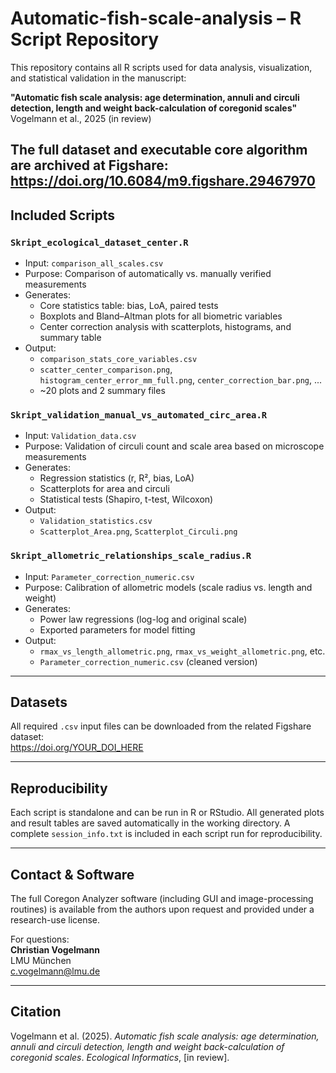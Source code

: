 # Automatic-fish-scale-analysis – R Script Repository

This repository contains all R scripts used for data analysis, visualization, and statistical validation in the manuscript:

**"Automatic fish scale analysis: age determination, annuli and circuli detection, length and weight back-calculation of coregonid scales"**  
Vogelmann et al., 2025 (in review)

The full dataset and executable core algorithm are archived at Figshare:  
https://doi.org/10.6084/m9.figshare.29467970
---

##  Included Scripts

###  `Skript_ecological_dataset_center.R`
- Input: `comparison_all_scales.csv`
- Purpose: Comparison of automatically vs. manually verified measurements
- Generates:
  - Core statistics table: bias, LoA, paired tests
  - Boxplots and Bland–Altman plots for all biometric variables
  - Center correction analysis with scatterplots, histograms, and summary table
- Output:  
  - `comparison_stats_core_variables.csv`  
  - `scatter_center_comparison.png`, `histogram_center_error_mm_full.png`, `center_correction_bar.png`, ...  
  - ~20 plots and 2 summary files  

###  `Skript_validation_manual_vs_automated_circ_area.R`
- Input: `Validation_data.csv`
- Purpose: Validation of circuli count and scale area based on microscope measurements
- Generates:
  - Regression statistics (r, R², bias, LoA)
  - Scatterplots for area and circuli
  - Statistical tests (Shapiro, t-test, Wilcoxon)
- Output:  
  - `Validation_statistics.csv`  
  - `Scatterplot_Area.png`, `Scatterplot_Circuli.png`

###  `Skript_allometric_relationships_scale_radius.R`
- Input: `Parameter_correction_numeric.csv`
- Purpose: Calibration of allometric models (scale radius vs. length and weight)
- Generates:
  - Power law regressions (log-log and original scale)
  - Exported parameters for model fitting
- Output:  
  - `rmax_vs_length_allometric.png`, `rmax_vs_weight_allometric.png`, etc.  
  - `Parameter_correction_numeric.csv` (cleaned version)

---

##  Datasets

All required `.csv` input files can be downloaded from the related Figshare dataset:  
 https://doi.org/YOUR_DOI_HERE

---

##  Reproducibility

Each script is standalone and can be run in R or RStudio. All generated plots and result tables are saved automatically in the working directory. A complete `session_info.txt` is included in each script run for reproducibility.

---

##  Contact & Software

The full Coregon Analyzer software (including GUI and image-processing routines) is available from the authors upon request and provided under a research-use license.

For questions:  
**Christian Vogelmann**  
LMU München  
 c.vogelmann@lmu.de

---

##  Citation

Vogelmann et al. (2025). _Automatic fish scale analysis: age determination, annuli and circuli detection, length and weight back-calculation of coregonid scales_. *Ecological Informatics*, [in review].
